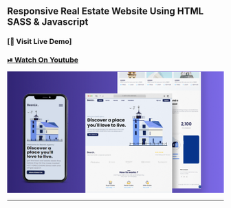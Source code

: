 ## Responsive Real Estate Website Using HTML SASS & Javascript

### [🔗 Visit Live Demo]

### [⏯ Watch On Youtube](https://youtube/)


![thumbnail](thumbnail.png)

----------
